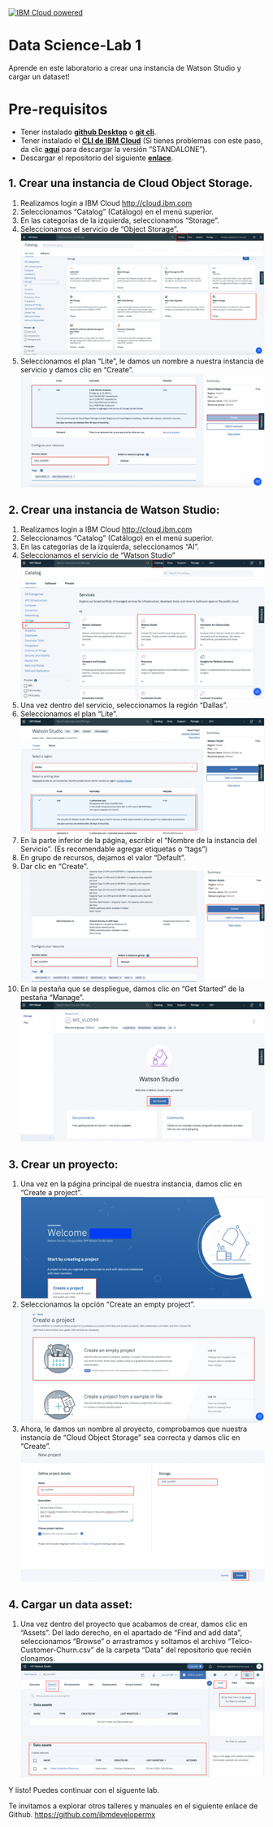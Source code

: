 [![IBM Cloud powered][img-ibmcloud-powered]][url-ibmcloud]
# Data Science-Lab 1
Aprende en este laboratorio a crear una instancia de Watson Studio y cargar un dataset!
# Pre-requisitos
* Tener instalado [**github Desktop**](https://desktop.github.com) o [**git cli**](https://git-scm.com/book/en/v2/Getting-Started-Installing-Git).
* Tener instalado el [**CLI de IBM Cloud**](https://cloud.ibm.com/docs/cli?topic=cloud-cli-getting-started) (Si tienes problemas con este paso, da clic [**aquí**](https://cloud.ibm.com/docs/cli?topic=cloud-cli-install-ibmcloud-cli) para descargar la versión “STANDALONE”).
* Descargar el repositorio del siguiente [**enlace**](https://github.com/ibmdevelopermx/DataScience).


## 1. Crear una instancia de Cloud Object Storage.
1.	Realizamos login a IBM Cloud
http://cloud.ibm.com
2.	Seleccionamos “Catalog” (Catálogo) en el menú superior.
3.	En las categorías de la izquierda, seleccionamos “Storage”.
4.	Seleccionamos el servicio de “Object Storage”.
![](img/1.png)
5.	Seleccionamos el plan “Lite”, le damos un nombre a nuestra instancia de servicio y damos clic en “Create”.
![](img/2.png)
## 2. Crear una instancia de Watson Studio:
1.	Realizamos login a IBM Cloud
http://cloud.ibm.com
2.	Seleccionamos “Catalog” (Catálogo) en el menú superior.
3.	En las categorías de la izquierda, seleccionamos “AI”.
4.	Seleccionamos el servicio de “Watson Studio”
![](img/3.png)
5.	Una vez dentro del servicio, seleccionamos la región “Dallas”.
6.	Seleccionamos el plan “Lite”.
![](img/4.png)
7.	En la parte inferior de la página, escribir el “Nombre de la instancia del Servicio”. (Es recomendable agregar etiquetas o “tags”)
8.	En grupo de recursos, dejamos el valor “Default”. 
9.	Dar clic en “Create”.
![](img/5.png)
10.	En la pestaña que se despliegue, damos clic en “Get Started” de la pestaña “Manage”.
![](img/6.png)
## 3. Crear un proyecto:
1.	Una vez en la página principal de nuestra instancia, damos clic en “Create a project”.
![](img/7.png)
2.	Seleccionamos la opción “Create an empty project”.
![](img/8.png)
3.	Ahora, le damos un nombre al proyecto, comprobamos que nuestra instancia de “Cloud Object Storage” sea correcta y damos clic en “Create”.
![](img/9.png)
## 4. Cargar un data asset:
1.	Una vez dentro del proyecto que acabamos de crear, damos clic en “Assets”. Del lado derecho, en el apartado de “Find and add data”, seleccionamos “Browse” o arrastramos y soltamos el archivo “Telco-Customer-Churn.csv” de la carpeta “Data” del repositorio que recién clonamos.
![](img/10.png)

[url-academic]: https://my15.digitalexperience.ibm.com/b73a5759-c6a6-4033-ab6b-d9d4f9a6d65b/dxsites/151914d1-03d2-48fe-97d9-d21166848e65/home/
[img-ibmcloud-powered]: https://img.shields.io/badge/IBM%20Cloud-Powered-blue.svg
[url-ibmcloud]: https://www.ibm.com/cloud/

Y listo! Puedes continuar con el siguente lab.


Te invitamos a explorar otros talleres y manuales en el siguiente enlace de Github.
https://github.com/ibmdevelopermx
